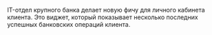 IT-отдел крупного банка делает новую фичу для личного кабинета клиента. Это виджет, который показывает несколько
последних успешных банковских операций клиента.